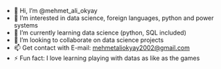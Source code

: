 - 👋 Hi, I’m @mehmet_ali_okyay
- 👀 I’m interested in data science, foreign languages, python and power systems
- 🌱 I’m currently learning data science (python, SQL included) 
- 💞️ I’m looking to collaborate on data science projects 
- 📫 Get contact with E-mail: mehmetaliokyay2002@gmail.com 
- ⚡ Fun fact: I love learning playing with datas as like as the games

<!---
okyaybariss/okyaybariss is a ✨ special ✨ repository because its `README.md` (this file) appears on your GitHub profile.
You can click the Preview link to take a look at your changes.
--->
